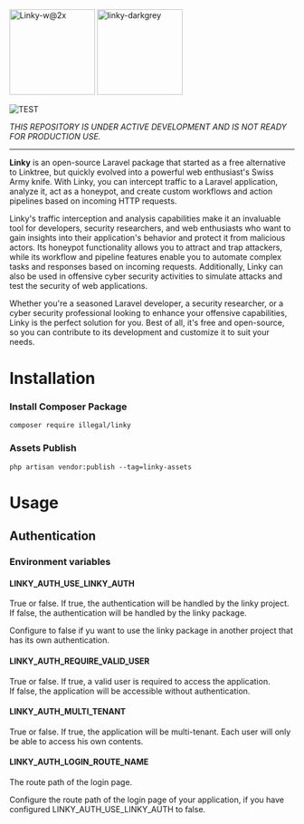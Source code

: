 <img width="151" alt="Linky-w@2x" src="https://user-images.githubusercontent.com/1971953/222575552-97a0a0ac-82f6-40f6-b50e-2ebf8077bbf1.png#gh-dark-mode-only">
<img width="151" alt="linky-darkgrey" src="https://user-images.githubusercontent.com/436702/222921659-7cc67321-2177-442b-8572-a76e926bdff2.png#gh-light-mode-only">

![TEST](https://github.com/Illegal-Studio/Linky/actions/workflows/test.yml/badge.svg)


_THIS REPOSITORY IS UNDER ACTIVE DEVELOPMENT AND IS NOT READY FOR PRODUCTION USE._

--------

**Linky** is an open-source Laravel package that started as a free alternative to Linktree,
but quickly evolved into a powerful web enthusiast's Swiss Army knife. With Linky, you
can intercept traffic to a Laravel application, analyze it, act as a honeypot, and 
create custom workflows and action pipelines based on incoming HTTP requests.

Linky's traffic interception and analysis capabilities make it an invaluable tool for 
developers, security researchers, and web enthusiasts who want to gain insights into 
their application's behavior and protect it from malicious actors. Its honeypot 
functionality allows you to attract and trap attackers, while its workflow and pipeline 
features enable you to automate complex tasks and responses based on incoming requests. 
Additionally, Linky can also be used in offensive cyber security activities to simulate 
attacks and test the security of web applications.

Whether you're a seasoned Laravel developer, a security researcher, or a cyber security 
professional looking to enhance your offensive capabilities, Linky is the perfect 
solution for you. Best of all, it's free and open-source, so you can contribute to 
its development and customize it to suit your needs.

# Installation

### Install Composer Package
```shell
composer require illegal/linky
```

### Assets Publish
```shell
php artisan vendor:publish --tag=linky-assets
```

# Usage

## Authentication

### Environment variables

#### LINKY_AUTH_USE_LINKY_AUTH
True or false. If true, the authentication will be handled by the linky project.
If false, the authentication will be handled by the linky package.

Configure to false if yu want to use the linky package in another project that
has its own authentication.

#### LINKY_AUTH_REQUIRE_VALID_USER
True or false. If true, a valid user is required to access the application.  
If false, the application will be accessible without authentication.

#### LINKY_AUTH_MULTI_TENANT
True or false. If true, the application will be multi-tenant.
Each user will only be able to access his own contents.


#### LINKY_AUTH_LOGIN_ROUTE_NAME
The route path of the login page.

Configure the route path of the login page of your application, if you have
configured LINKY_AUTH_USE_LINKY_AUTH to false.
